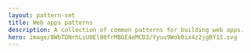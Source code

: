 ```yaml
---
layout: pattern-set
title: Web apps patterns
description: A collection of common patterns for building web apps.
hero: image/8WbTDNrhLsU0El80frMBGE4eMCD3/Yyuu9Wob0ix4z2jgBY1S.svg
---
```

